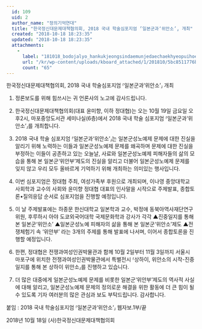 ```yaml
---
  id: 109
  uid: 2
  author_name: "정의기억연대"
  title: "한국정신대문제대책협의회, 2018 국내 학술심포지엄 ⸢일본군과‘위안소’⸥ 개최"
  created: "2018-10-18 18:23:35"
  updated: "2018-10-18 18:23:35"
  attachments: 
    - 
      label: "181018_bodojalyo_hankukjeongsindaemunjedaechaekhyeopuihoe_2018kuknaehaksulsimpojieom_ilbonkunkwawianso_kaechoe.hwp"
      url: "/kr/wp-content/uploads/kboard_attached/1/201810/5bc8511776b9a6348984.hwp"
      count: "65"
---
```

한국정신대문제대책협의회, 2018 국내 학술심포지엄 ⸢일본군과‘위안소’⸥ 개최

1. 정론보도를 위해 힘쓰시는 귀 언론사의 노고에 감사드립니다.

2. 한국정신대문제대책협의회(대표 윤미향, 이하 정대협)는 오는 10월 19일 금요일 오후2시, 마포중앙도서관 세미나실(6층)에서 2018 국내 학술 심포지엄 ⸢일본군과‘위안소’⸥를 개최합니다.

3. 2018 국내 학술 심포지엄 ⸢일본군과‘위안소’⸥는 일본군성노예제 문제에 대한 진실을 알리기 위해 노력하는 이들과 일본군성노예제 문제를 왜곡하며 문제에 대한 진실을 부정하는 이들이 공존하고 있는 오늘날, 사료와 일본군성노예제 피해자들의 삶의 모습을 통해 본 일본군‘위안부’제도의 진실을 알리고 더불어 일본군성노예제 문제를 잊지 않고 우리 모두 올바르게 기억하기 위해 개최하는 의미있는 행사입니다. 

4. 이번 심포지엄은 정대협 주최, 여성가족부 후원으로 개최되며, 이나영 중앙대학교 사회학과 교수의 사회와 윤미향 정대협 대표의 인사말을 시작으로 주제발표, 종합토론•질의응답 순서로 심포지엄을 진행할 예정입니다. 

5. 이 날 주제발표에는 하종문 한신대학교 일본학과 교수, 박정애 동북아역사재단연구위원, 후루하시 아야 도쿄외국어대학 국제문화학과 강사가 각각 ▲진중일지를 통해 본 일본군‘위안소’ ▲일본군성노예 피해자의 삶을 통해 본 일본군‘위안소’제도 ▲전쟁체험기 속 ‘위안부’ 라는 3개의 주제를 통해 발표에 나서며, 이어서 종합토론을 진행할 예정입니다. 

6. 한편, 정대협은 전쟁과여성인권박물관과 함께 10월 2일부터 11월 3일까지 서울시 마포구에 위치한 전쟁과여성인권박물관에서 특별전시 ⸢상하이, 위안소의 시작-진중일지를 통해 본 상하이 위안소⸥를 진행하고 있습니다.

7. 더 많은 대중에게 일본군성노예제 문제를 비롯한 일본군‘위안부’제도의 역사적 사실에 대해 알리고, 일본군성노예제 문제의 정의로운 해결을 위한 활동에 더 큰 힘이 될 수 있도록 기자 여러분의 많은 관심과 보도 부탁드립니다. 감사합니다. 

붙임 : 2018 국내 학술심포지엄 ⸢일본군과‘위안소’⸥ 웹자보.1부/끝

2018년 10월 18일 
(사)한국정신대문제대책협의회